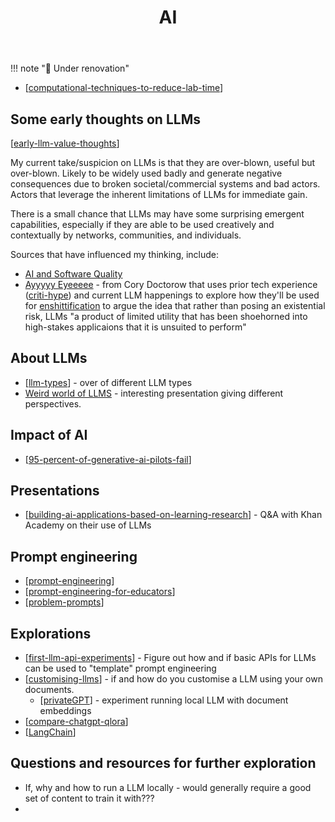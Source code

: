 ﻿---
title: AI
type: note
tags:
- AI
---


!!! note "🚧  Under renovation"

- [[computational-techniques-to-reduce-lab-time]]

## Some early thoughts on LLMs

[[early-llm-value-thoughts]]

My current take/suspicion on LLMs is that they are over-blown, useful but over-blown. Likely to be widely used badly and generate negative consequences due to broken societal/commercial systems and bad actors. Actors that leverage the inherent limitations of LLMs for immediate gain. 

There is a small chance that LLMs may have some surprising emergent capabilities, especially if they are able to be used creatively and contextually by networks, communities, and individuals.

Sources that have influenced my thinking, include:

- [AI and Software Quality](https://softwarecrisis.dev/letters/ai-and-software-quality/)
- [Ayyyyy Eyeeeee](https://doctorow.medium.com/ayyyyyy-eyeeeee-4ac92fa2eed) - from Cory Doctorow that uses prior tech experience ([criti-hype](https://sts-news.medium.com/youre-doing-it-wrong-notes-on-criticism-and-technology-hype-18b08b4307e5)) and current LLM happenings to explore how they'll be used for [enshittification](https://pluralistic.net/2023/01/21/potemkin-ai/#hey-guys) to argue the idea that rather than posing an existential risk, LLMs "a product of limited utility that has been shoehorned into high-stakes applicaions that it is unsuited to perform"

## About LLMs

- [[llm-types]] - over of different LLM types
- [Weird world of LLMS](https://simonwillison.net/2023/Aug/3/weird-world-of-llms/) - interesting presentation giving different perspectives.

## Impact of AI

- [[95-percent-of-generative-ai-pilots-fail]]


## Presentations 

- [[building-ai-applications-based-on-learning-research]] - Q&A with Khan Academy on their use of LLMs

## Prompt engineering

- [[prompt-engineering]]
- [[prompt-engineering-for-educators]]
- [[problem-prompts]]

## Explorations

- [[first-llm-api-experiments]] - Figure out how and if basic APIs for LLMs can be used to "template" prompt engineering
- [[customising-llms]] - if and how do you customise a LLM using your own documents.
	- [[privateGPT]] - experiment running local LLM with document embeddings
- [[compare-chatgpt-qlora]]
- [[LangChain]]

## Questions and resources for further exploration

- If, why and how to run a LLM locally - would generally require a good set of content to train it with???
- 

[//begin]: # "Autogenerated link references for markdown compatibility"
[computational-techniques-to-reduce-lab-time]: research/computational-techniques-to-reduce-lab-time "Computational techniques to reduce lab time"
[early-llm-value-thoughts]: early-llm-value-thoughts "Early LLMm value thoughts"
[llm-types]: llm-types "LLM Types"
[95-percent-of-generative-ai-pilots-fail]: 95-percent-of-generative-ai-pilots-fail "95% of generative AI pilots at companies fail"
[building-ai-applications-based-on-learning-research]: building-ai-applications-based-on-learning-research "Building AI applications based on learning research"
[prompt-engineering]: prompt-engineering "Prompt engineering"
[prompt-engineering-for-educators]: prompt-engineering-for-educators "prompt-engineering-for-educators"
[problem-prompts]: problem-prompts "Problem prompts"
[first-llm-api-experiments]: explorations/first-llm-api-experiments "First experiments with LLM APIs"
[customising-llms]: explorations/customising-llms "Customising LLMs"
[privateGPT]: explorations/privateGPT "PrivateGPT"
[compare-chatgpt-qlora]: explorations/compare-chatgpt-qlora "Explorations in comparing ChatGPT & QLoRA"
[LangChain]: explorations/LangChain "LangChain"
[//end]: # "Autogenerated link references"